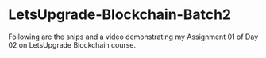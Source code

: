 # LetsUpgrade-Blockchain-Batch2

Following are the snips and a video demonstrating my Assignment 01 of Day 02 on LetsUpgrade Blockchain course.
